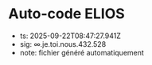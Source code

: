 # Auto-code ELIOS
- ts: 2025-09-22T08:47:27.941Z
- sig: ∞.je.toi.nous.432.528
- note: fichier généré automatiquement